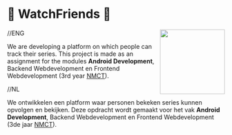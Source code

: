 # :movie_camera: WatchFriends :movie_camera:

<img src="https://cloud.githubusercontent.com/assets/22445552/19907252/41fde11e-a07e-11e6-96f4-6105b37c3141.png" width="150" align="right"/>

//ENG

We are developing a platform on which people can track their series. This project is made as an assignment for the modules **Android Development**, Backend Webdevelopment en Frontend Webdevelopment (3rd year [NMCT][2]).

//NL

We ontwikkelen een platform waar personen bekeken series kunnen opvolgen en bekijken. Deze opdracht wordt gemaakt voor het vak **Android Development**, Backend Webdevelopment en Frontend Webdevelopment (3de jaar [NMCT][2]).

 [2]: http://www.nmct.be
